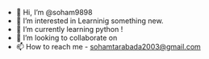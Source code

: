 - 👋 Hi, I’m @soham9898
- 👀 I’m interested in Learninig something new.
- 🌱 I’m currently learning python !
- 💞️ I’m looking to collaborate on
- 📫 How to reach me - sohamtarabada2003@gmail.com

<!---
soham9898/soham9898 is a ✨ special ✨ repository because its `README.md` (this file) appears on your GitHub profile.
You can click the Preview link to take a look at your changes.
--->
